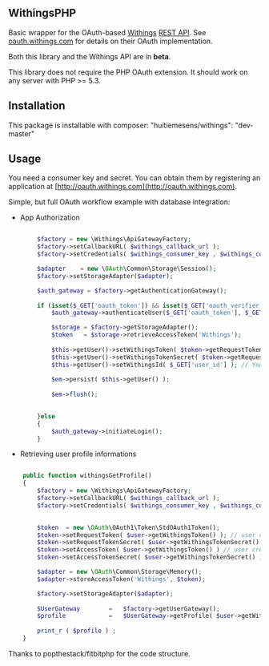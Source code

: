 ## WithingsPHP ##

Basic wrapper for the OAuth-based [Withings](http://withings.com) [REST API](http://oauth.withings.com). See [oauth.withings.com](http://oauth.withings.com) for details on their OAuth implementation.

Both this library and the Withings API are in **beta**.

This library does not require the PHP OAuth extension. It should work on any server with PHP >= 5.3.

## Installation ##
This package is installable with composer:
    "huitiemesens/withings": "dev-master"

## Usage ##

You need a consumer key and secret. You can obtain them by registering an application at [http://oauth.withings.com](http://oauth.withings.com).

Simple, but full OAuth workflow example with database integration:


* App Authorization


```php

        $factory = new \Withings\ApiGatewayFactory;
        $factory->setCallbackURL( $withings_callback_url );
        $factory->setCredentials( $withings_consumer_key , $withings_consumer_secret ); // these variables come from database

        $adapter    = new \OAuth\Common\Storage\Session();
        $factory->setStorageAdapter($adapter);

        $auth_gateway = $factory->getAuthenticationGateway();
        
        if (isset($_GET['oauth_token']) && isset($_GET['oauth_verifier'])) {
            $auth_gateway->authenticateUser($_GET['oauth_token'], $_GET['oauth_verifier']);

            $storage = $factory->getStorageAdapter();
            $token   = $storage->retrieveAccessToken('Withings');
            
            $this->getUser()->setWithingsToken( $token->getRequestToken() ) ; // Your user entity must have a WithingsToken column
            $this->getUser()->setWithingsTokenSecret( $token->getRequestTokenSecret() ); // Your user entity must have a WithingsTokenSecret column
            $this->getUser()->setWithingsId( $_GET['user_id'] ); // Your user entity must have a WithingsUserId column
            
            $em->persist( $this->getUser() );
            
            $em->flush();

            
        }else
        {
            $auth_gateway->initiateLogin();
        }
```

* Retrieving user profile informations

```php

    public function withingsGetProfile()
    {
        $factory = new \Withings\ApiGatewayFactory;
        $factory->setCallbackURL( $withings_callback_url );
        $factory->setCredentials( $withings_consumer_key , $withings_consumer_secret ); // these variables come from database

                
        $token  = new \OAuth\OAuth1\Token\StdOAuth1Token();
        $token->setRequestToken( $user->getWithingsToken() ); // user credentials
        $token->setRequestTokenSecret( $user->getWithingsTokenSecret() ); // user credentials
        $token->setAccessToken( $user->getWithingsToken() ) // user credentials;
        $token->setAccessTokenSecret( $user->getWithingsTokenSecret() ); // user credentials

        $adapter = new \OAuth\Common\Storage\Memory();
        $adapter->storeAccessToken('Withings', $token);

        $factory->setStorageAdapter($adapter);
        
        $UserGateway        =   $factory->getUserGateway();
        $profile            =   $UserGateway->getProfile( $user->getWithingId() ); // user withings id
        
        print_r ( $profile ) ;
    }
```

Thanks to popthestack/fitbitphp for the code structure.